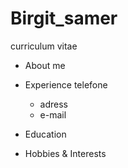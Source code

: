 # Birgit_samer
curriculum vitae

- About me                       
- Experience
  telefone                    
	- adress                                  
	- e-mail
 
- Education
- Hobbies & Interests
